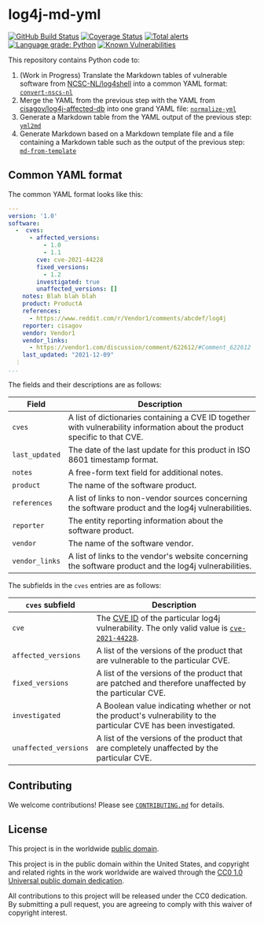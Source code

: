 # log4j-md-yml #

[![GitHub Build Status](https://github.com/cisagov/log4j-md-yml/workflows/build/badge.svg)](https://github.com/cisagov/log4j-md-yml/actions)
[![Coverage Status](https://coveralls.io/repos/github/cisagov/log4j-md-yml/badge.svg?branch=develop)](https://coveralls.io/github/cisagov/log4j-md-yml?branch=develop)
[![Total alerts](https://img.shields.io/lgtm/alerts/g/cisagov/log4j-md-yml.svg?logo=lgtm&logoWidth=18)](https://lgtm.com/projects/g/cisagov/log4j-md-yml/alerts/)
[![Language grade: Python](https://img.shields.io/lgtm/grade/python/g/cisagov/log4j-md-yml.svg?logo=lgtm&logoWidth=18)](https://lgtm.com/projects/g/cisagov/log4j-md-yml/context:python)
[![Known Vulnerabilities](https://snyk.io/test/github/cisagov/log4j-md-yml/develop/badge.svg)](https://snyk.io/test/github/cisagov/log4j-md-yml)

This repository contains Python code to:

1. (Work in Progress) Translate the Markdown tables of vulnerable software
   from [NCSC-NL/log4shell](https://github.com/NCSC-NL/log4shell) into a
   common YAML format: [`convert-nscs-nl`](src/mdyml/convert_ncsc_nl.py)
1. Merge the YAML from the previous step with the YAML from
   [cisagov/log4j-affected-db](https://github.com/cisagov/log4j-affected-db)
   into one grand YAML file: [`normalize-yml`](src/yml/normalize_yml.py)
1. Generate a Markdown table from the YAML output of the previous step:
   [`yml2md`](src/ymlmd/yml2md.py)
1. Generate Markdown based on a Markdown template file and a file containing
   a Markdown table such as the output of the previous step:
   [`md-from-template`](src/md_from_template/md_from_template.py)

## Common YAML format ##

The common YAML format looks like this:

```yaml
---
version: '1.0'
software:
  -  cves:
      - affected_versions:
          - 1.0
          - 1.1
        cve: cve-2021-44228
        fixed_versions:
          - 1.2
        investigated: true
        unaffected_versions: []
    notes: Blah blah blah
    product: ProductA
    references:
      - https://www.reddit.com/r/Vendor1/comments/abcdef/log4j
    reporter: cisagov
    vendor: Vendor1
    vendor_links:
      - https://vendor1.com/discussion/comment/622612/#Comment_622612
    last_updated: "2021-12-09"
  ⋮
...
```

The fields and their descriptions are as follows:

| Field  | Description |
| ------ | ----------- |
| `cves` | A list of dictionaries containing a CVE ID together with vulnerability information about the product specific to that CVE. |
| `last_updated` | The date of the last update for this product in ISO 8601 timestamp format. |
| `notes` | A free-form text field for additional notes. |
| `product` | The name of the software product. |
| `references` | A list of links to non-vendor sources concerning the software product and the log4j vulnerabilities. |
| `reporter` | The entity reporting information about the software product. |
| `vendor` | The name of the software vendor. |
| `vendor_links` | A list of links to the vendor's website concerning the software product and the log4j vulnerabilities. |

The subfields in the `cves` entries are as follows:

| `cves` subfield  | Description |
| ---------------- | ----------- |
| `cve` | The [CVE ID](https://www.cve.org/) of the particular log4j vulnerability.  The only valid value is [`cve-2021-44228`](https://www.cve.org/CVERecord?id=CVE-2021-44228). |
| `affected_versions` | A list of the versions of the product that are vulnerable to the particular CVE. |
| `fixed_versions` | A list of the versions of the product that are patched and therefore unaffected by the particular CVE. |
| `investigated` | A Boolean value indicating whether or not the product's vulnerability to the particular CVE has been investigated. |
| `unaffected_versions` | A list of the versions of the product that are completely unaffected by the particular CVE. |

## Contributing ##

We welcome contributions!  Please see [`CONTRIBUTING.md`](CONTRIBUTING.md) for
details.

## License ##

This project is in the worldwide [public domain](LICENSE).

This project is in the public domain within the United States, and
copyright and related rights in the work worldwide are waived through
the [CC0 1.0 Universal public domain
dedication](https://creativecommons.org/publicdomain/zero/1.0/).

All contributions to this project will be released under the CC0
dedication. By submitting a pull request, you are agreeing to comply
with this waiver of copyright interest.
